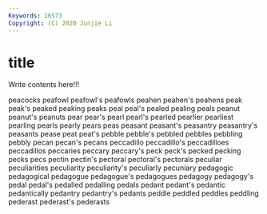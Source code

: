 ```yaml
---
Keywords: 16573
Copyright: (C) 2020 Junjie Li
---
```


# title

Write contents here!!!

peacocks 
peafowl 
peafowl's 
peafowls 
peahen 
peahen's 
peahens 
peak
peak's 
peaked 
peaking 
peaks 
peal 
peal's 
pealed 
pealing 
peals 
peanut
peanut's 
peanuts 
pear 
pear's 
pearl 
pearl's 
pearled 
pearlier 
pearliest 
pearling
pearls 
pearly 
pears 
peas 
peasant 
peasant's 
peasantry 
peasantry's 
peasants 
pease
peat 
peat's 
pebble 
pebble's 
pebbled 
pebbles 
pebbling 
pebbly 
pecan 
pecan's
pecans 
peccadillo 
peccadillo's 
peccadilloes 
peccadillos 
peccaries 
peccary 
peccary's 
peck 
peck's
pecked 
pecking 
pecks 
pecs 
pectin 
pectin's 
pectoral 
pectoral's 
pectorals 
peculiar
peculiarities 
peculiarity 
peculiarity's 
peculiarly 
pecuniary 
pedagogic 
pedagogical 
pedagogue 
pedagogue's 
pedagogues
pedagogy 
pedagogy's 
pedal 
pedal's 
pedalled 
pedalling 
pedals 
pedant 
pedant's 
pedantic
pedantically 
pedantry 
pedantry's 
pedants 
peddle 
peddled 
peddles 
peddling 
pederast 
pederast's
pederasts 
